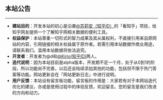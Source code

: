 ## 本站公告

---

- **建站目的**：开发本站的初心是沿袭[@苏莉安（知乎ID）](https://www.zhihu.com/people/aton)的「看知乎」项目，给知乎网友提供一个了解知乎网相关数据的便利工具。
- **权益保护**：本站尊重一切形式的智力成果及其从属权利，不直接引用来自原网站的内容，引用链接的相关权益属于原作者。若需引用本站数据作商业用途，请联系我们。滥用本站数据将依法追究。
- **开发者**：开发者为@d和[@Kirio(知乎ID)](https://www.zhihu.com/people/Kirio)两人。
- **迭代说明**：因为本站目前是alpha版本，开发期不足一个月，处于从0到1的阶段，所以功能尚不完善，以后还会陆续添加其他的功能，包括但不限于热门答案等功能。网站更新会在「网站更新日志」中进行说明。
- **用户反馈**：本站设有留言板功能，留言板的作用是：大家若有对于本网站迭代优化的建议，亦或是使用过程中的体验反馈，欢迎留言。您的留言是我们改进的方向和动力。
